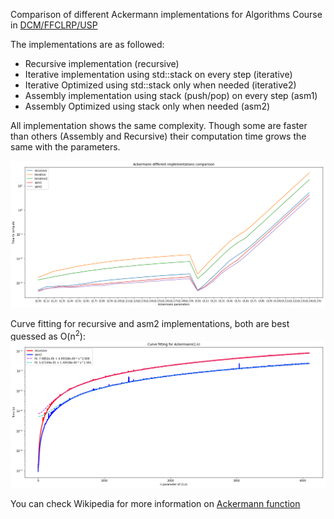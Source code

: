 Comparison of different Ackermann implementations for Algorithms Course in [DCM/FFCLRP/USP](http://dcm.ffclrp.usp.br/)

The implementations are as followed:
* Recursive implementation (recursive)
* Iterative implementation using std::stack on every step (iterative)
* Iterative Optimized using std::stack only when needed (iterative2)
* Assembly implementation using stack (push/pop) on every step (asm1)
* Assembly Optimized using stack only when needed (asm2)

All implementation shows the same complexity. 
Though some are faster than others (Assembly and Recursive) their computation time grows the same with the parameters.

![Ackermann comparison graph](https://github.com/vnpavanelli/Ackermann/blob/master/files/Ackermann1.png)

Curve fitting for recursive and asm2 implementations, both are best guessed as O(n<sup>2</sup>):
![Ackermann curve fitting](https://github.com/vnpavanelli/Ackermann/blob/master/files/Fitting.png)

You can check Wikipedia for more information on [Ackermann function](https://en.wikipedia.org/wiki/Ackermann_function)
